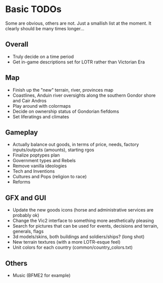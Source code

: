 # Basic TODOs
Some are obvious, others are not. Just a smallish list at the moment. It clearly should be many times longer...

## Overall
 - Truly decide on a time period
 - Get in-game descriptions set for LOTR rather than Victorian Era
 
## Map
 - Finish up the "new" terrain, river, provinces map
 - Coastlines, Anduin river oversights along the southern Gondor shore and Cair Andros
 - Play around with colormaps
 - Decide on ownership status of Gondorian fiefdoms
 - Set liferatings and climates
 
## Gameplay
 - Actually balance out goods, in terms of price, needs, factory inputs/outputs (amounts), starting rgos 
 - Finalize poptypes plan
 - Government types and Rebels
 - Remove vanilla ideologies
 - Tech and Inventions
 - Cultures and Pops (religion to race)
 - Reforms

## GFX and GUI
 - Update the new goods icons (horse and administrative services are probably ok)
 - Change the Vic2 interface to something more aesthetically pleasing
 - Search for pictures that can be used for events, decisions and terrain, generals, flags
 - 3d models/skins, both buildings and soldiers/ships? (long shot)
 - New terrain textures (with a more LOTR-esque feel)
 - Unit colors for each country (common/country_colors.txt)

## Others 
 - Music (BFME2 for example)
